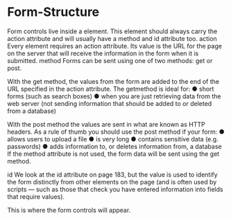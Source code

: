# Form-Structure

<form>
Form controls live inside a <form> element. This element should always carry the action attribute and will usually have a method and id attribute too.
  action 
Every <form> element requires an action attribute. Its value is the URL for the page on the server that will receive the information in the form when it is submitted.
  method
Forms can be sent using one of two methods: get or post.
  
With the get method, the values from the form are added to the end of the URL specified in the action attribute. The getmethod is ideal for:
● short forms (such as search 
boxes)
● when you are just retrieving 
data from the web server (not sending information that 
should be added to or deleted 
from a database)

With the post method the values are sent in what are known as HTTP headers. As a rule of thumb you should use the post method if your form:
● allows users to upload a file
● is very long
● contains sensitive data (e.g. passwords)
● adds information to, or deletes information from, a database
If the method attribute is not used, the form data will be sent using the get method.

id
We look at the id attribute on page 183, but the value is used to identify the form distinctly from other elements on the page (and is often used by scripts — such 
as those that check you have entered information into fields that require values).

<form action="http://www.example.com/subscribe.php" method="get">
  <p>This is where the form controls will appear.
  </p>
</form>
